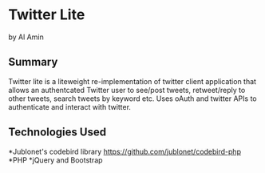 Twitter Lite
============
by Al Amin


Summary
-------

Twitter lite is a liteweight re-implementation of twitter client application that allows an authentcated Twitter user to see/post tweets, retweet/reply to other tweets, search tweets by keyword etc. Uses oAuth and twitter APIs to authenticate and interact with twitter. 

Technologies Used
------------------
*Jublonet's codebird library https://github.com/jublonet/codebird-php
*PHP
*jQuery and Bootstrap

